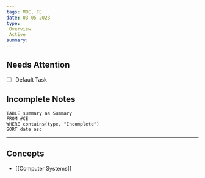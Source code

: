 ```yaml
---
tags: MOC, CE
date: 03-05-2023
type: 
 Overview
 Active
summary: 
---
```

## Needs Attention
- [ ] Default Task

## Incomplete Notes
```dataview
TABLE summary as Summary
FROM #CE 
WHERE contains(type, "Incomplete")
SORT date asc
```

---

## Concepts
- [[Computer Systems]]

